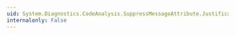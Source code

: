 ```yaml
---
uid: System.Diagnostics.CodeAnalysis.SuppressMessageAttribute.Justification
internalonly: False
---
```

